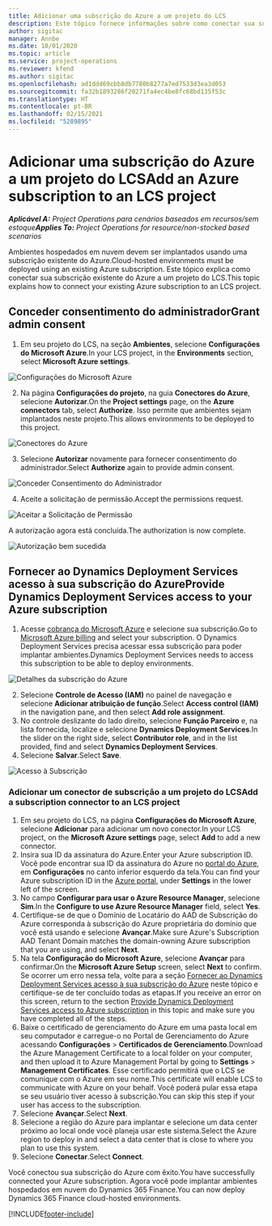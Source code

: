```yaml
---
title: Adicionar uma subscrição do Azure a um projeto do LCS
description: Este tópico fornece informações sobre como conectar sua subscrição do Azure a um projeto do LCS.
author: sigitac
manager: Annbe
ms.date: 10/01/2020
ms.topic: article
ms.service: project-operations
ms.reviewer: kfend
ms.author: sigitac
ms.openlocfilehash: ad1ddd69cbb8db7780b8277a7ed7533d3ea3d053
ms.sourcegitcommit: fa32b1893286f20271fa4ec4be8fc68bd135f53c
ms.translationtype: HT
ms.contentlocale: pt-BR
ms.lasthandoff: 02/15/2021
ms.locfileid: "5289895"
---
```

# <a name="add-an-azure-subscription-to-an-lcs-project"></a><span data-ttu-id="5a0d7-103">Adicionar uma subscrição do Azure a um projeto do LCS</span><span class="sxs-lookup"><span data-stu-id="5a0d7-103">Add an Azure subscription to an LCS project</span></span>

<span data-ttu-id="5a0d7-104">_**Aplicável A:** Project Operations para cenários baseados em recursos/sem estoque_</span><span class="sxs-lookup"><span data-stu-id="5a0d7-104">_**Applies To:** Project Operations for resource/non-stocked based scenarios_</span></span>

<span data-ttu-id="5a0d7-105">Ambientes hospedados em nuvem devem ser implantados usando uma subscrição existente do Azure.</span><span class="sxs-lookup"><span data-stu-id="5a0d7-105">Cloud-hosted environments must be deployed using an existing Azure subscription.</span></span> <span data-ttu-id="5a0d7-106">Este tópico explica como conectar sua subscrição existente do Azure a um projeto do LCS.</span><span class="sxs-lookup"><span data-stu-id="5a0d7-106">This topic explains how to connect your existing Azure subscription to an LCS project.</span></span> 

## <a name="grant-admin-consent"></a><span data-ttu-id="5a0d7-107">Conceder consentimento do administrador</span><span class="sxs-lookup"><span data-stu-id="5a0d7-107">Grant admin consent</span></span>

1. <span data-ttu-id="5a0d7-108">Em seu projeto do LCS, na seção **Ambientes**, selecione **Configurações do Microsoft Azure**.</span><span class="sxs-lookup"><span data-stu-id="5a0d7-108">In your LCS project, in the **Environments** section, select **Microsoft Azure settings**.</span></span>

![Configurações do Microsoft Azure](./media/1MicrosoftAzureSettings.png)

2. <span data-ttu-id="5a0d7-110">Na página **Configurações do projeto**, na guia **Conectores do Azure**, selecione **Autorizar**.</span><span class="sxs-lookup"><span data-stu-id="5a0d7-110">On the **Project settings** page, on the **Azure connectors** tab, select **Authorize**.</span></span> <span data-ttu-id="5a0d7-111">Isso permite que ambientes sejam implantados neste projeto.</span><span class="sxs-lookup"><span data-stu-id="5a0d7-111">This allows environments to be deployed to this project.</span></span>

![Conectores do Azure](./media/2AzureConnectors.png)

3. <span data-ttu-id="5a0d7-113">Selecione **Autorizar** novamente para fornecer consentimento do administrador.</span><span class="sxs-lookup"><span data-stu-id="5a0d7-113">Select **Authorize** again to provide admin consent.</span></span>

![Conceder Consentimento do Administrador](./media/3GrantAdminConsent.png)

4. <span data-ttu-id="5a0d7-115">Aceite a solicitação de permissão.</span><span class="sxs-lookup"><span data-stu-id="5a0d7-115">Accept the permissions request.</span></span>

![Aceitar a Solicitação de Permissão](./media/4AcceptPermissionRequest.png)

<span data-ttu-id="5a0d7-117">A autorização agora está concluída.</span><span class="sxs-lookup"><span data-stu-id="5a0d7-117">The authorization is now complete.</span></span> 

![Autorização bem sucedida](./media/5AuthorizationComplete.png)

## <a name="provide-dynamics-deployment-services-access-to-your-azure-subscription"></a><a name="provide"></a><span data-ttu-id="5a0d7-119">Fornecer ao Dynamics Deployment Services acesso à sua subscrição do Azure</span><span class="sxs-lookup"><span data-stu-id="5a0d7-119">Provide Dynamics Deployment Services access to your Azure subscription</span></span>

1. <span data-ttu-id="5a0d7-120">Acesse [cobrança do Microsoft Azure](https://portal.azure.com/#blade/Microsoft\_Azure\_Billing/SubscriptionsBlade) e selecione sua subscrição.</span><span class="sxs-lookup"><span data-stu-id="5a0d7-120">Go to [Microsoft Azure billing](https://portal.azure.com/#blade/Microsoft\_Azure\_Billing/SubscriptionsBlade) and select your subscription.</span></span> <span data-ttu-id="5a0d7-121">O Dynamics Deployment Services precisa acessar essa subscrição para poder implantar ambientes.</span><span class="sxs-lookup"><span data-stu-id="5a0d7-121">Dynamics Deployment Services needs to access this subscription to be able to deploy environments.</span></span>

![Detalhes da subscrição do Azure](./media/6AzureSubscription.png)

2. <span data-ttu-id="5a0d7-123">Selecione **Controle de Acesso (IAM)** no painel de navegação e selecione **Adicionar atribuição de função**.</span><span class="sxs-lookup"><span data-stu-id="5a0d7-123">Select **Access control (IAM)** in the navigation pane, and then select **Add role assignment**.</span></span>
3. <span data-ttu-id="5a0d7-124">No controle deslizante do lado direito, selecione **Função Parceiro** e, na lista fornecida, localize e selecione **Dynamics Deployment Services**.</span><span class="sxs-lookup"><span data-stu-id="5a0d7-124">In the slider on the right side, select **Contributor role**, and in the list provided, find and select **Dynamics Deployment Services**.</span></span> 
4. <span data-ttu-id="5a0d7-125">Selecione **Salvar**.</span><span class="sxs-lookup"><span data-stu-id="5a0d7-125">Select **Save**.</span></span>

![Acesso à Subscrição](./media/7SubscriptionAccess.png)

### <a name="add-a-subscription-connector-to-an-lcs-project"></a><span data-ttu-id="5a0d7-127">Adicionar um conector de subscrição a um projeto do LCS</span><span class="sxs-lookup"><span data-stu-id="5a0d7-127">Add a subscription connector to an LCS project</span></span>

1. <span data-ttu-id="5a0d7-128">Em seu projeto do LCS, na página **Configurações do Microsoft Azure**, selecione **Adicionar** para adicionar um novo conector.</span><span class="sxs-lookup"><span data-stu-id="5a0d7-128">In your LCS project, on the **Microsoft Azure settings** page, select **Add** to add a new connector.</span></span>
2. <span data-ttu-id="5a0d7-129">Insira sua ID da assinatura do Azure.</span><span class="sxs-lookup"><span data-stu-id="5a0d7-129">Enter your Azure subscription ID.</span></span> <span data-ttu-id="5a0d7-130">Você pode encontrar sua ID da assinatura do Azure no [portal do Azure](https://ms.portal.azure.com/), em **Configurações** no canto inferior esquerdo da tela.</span><span class="sxs-lookup"><span data-stu-id="5a0d7-130">You can find your Azure subscription ID in the [Azure portal](https://ms.portal.azure.com/), under  **Settings**  in the lower left of the screen.</span></span>
3. <span data-ttu-id="5a0d7-131">No campo **Configurar para usar o Azure Resource Manager**, selecione **Sim**.</span><span class="sxs-lookup"><span data-stu-id="5a0d7-131">In the **Configure to use Azure Resource Manager** field, select **Yes**.</span></span>
4. <span data-ttu-id="5a0d7-132">Certifique-se de que o Domínio de Locatário do AAD de Subscrição do Azure corresponda à subscrição do Azure proprietária do domínio que você está usando e selecione **Avançar**.</span><span class="sxs-lookup"><span data-stu-id="5a0d7-132">Make sure Azure's Subscription AAD Tenant Domain matches the domain-owning Azure subscription that you are using, and select **Next**.</span></span>
5. <span data-ttu-id="5a0d7-133">Na tela **Configuração do Microsoft Azure**, selecione **Avançar** para confirmar.</span><span class="sxs-lookup"><span data-stu-id="5a0d7-133">On the **Microsoft Azure Setup** screen, select **Next** to confirm.</span></span> <span data-ttu-id="5a0d7-134">Se ocorrer um erro nessa tela, volte para a seção [Fornecer ao Dynamics Deployment Services acesso à sua subscrição do Azure](#provide) neste tópico e certifique-se de ter concluído todas as etapas.</span><span class="sxs-lookup"><span data-stu-id="5a0d7-134">If you receive an error on this screen, return to the section [Provide Dynamics Deployment Services access to Azure subscription](#provide) in this topic and make sure you have completed all of the steps.</span></span>
6. <span data-ttu-id="5a0d7-135">Baixe o certificado de gerenciamento do Azure em uma pasta local em seu computador e carregue-o no Portal de Gerenciamento do Azure acessando **Configurações** > **Certificados de Gerenciamento**.</span><span class="sxs-lookup"><span data-stu-id="5a0d7-135">Download the Azure Management Certificate to a local folder on your computer, and then upload it to Azure Management Portal by going to **Settings** > **Management Certificates**.</span></span> <span data-ttu-id="5a0d7-136">Esse certificado permitirá que o LCS se comunique com o Azure em seu nome.</span><span class="sxs-lookup"><span data-stu-id="5a0d7-136">This certificate will enable LCS to communicate with Azure on your behalf.</span></span> <span data-ttu-id="5a0d7-137">Você poderá pular essa etapa se seu usuário tiver acesso à subscrição.</span><span class="sxs-lookup"><span data-stu-id="5a0d7-137">You can skip this step if your user has access to the subscription.</span></span>
7. <span data-ttu-id="5a0d7-138">Selecione **Avançar**.</span><span class="sxs-lookup"><span data-stu-id="5a0d7-138">Select  **Next**.</span></span>
8. <span data-ttu-id="5a0d7-139">Selecione a região do Azure para implantar e selecione um data center próximo ao local onde você planeja usar este sistema.</span><span class="sxs-lookup"><span data-stu-id="5a0d7-139">Select the Azure region to deploy in and select a data center that is close to where you plan to use this system.</span></span>
9.  <span data-ttu-id="5a0d7-140">Selecione **Conectar**.</span><span class="sxs-lookup"><span data-stu-id="5a0d7-140">Select  **Connect**.</span></span>

<span data-ttu-id="5a0d7-141">Você conectou sua subscrição do Azure com êxito.</span><span class="sxs-lookup"><span data-stu-id="5a0d7-141">You have successfully connected your Azure subscription.</span></span> <span data-ttu-id="5a0d7-142">Agora você pode implantar ambientes hospedados em nuvem do Dynamics 365 Finance.</span><span class="sxs-lookup"><span data-stu-id="5a0d7-142">You can now deploy Dynamics 365 Finance cloud-hosted environments.</span></span>




[!INCLUDE[footer-include](../includes/footer-banner.md)]